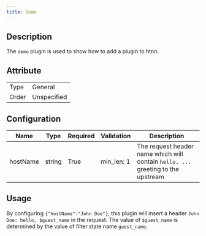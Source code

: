 ```yaml
---
title: Demo
---
```


## Description

The `demo` plugin is used to show how to add a plugin to htnn.

## Attribute

|       |             |
|-------|-------------|
| Type  | General     |
| Order | Unspecified |

## Configuration

| Name     | Type   | Required | Validation | Description                                                                      |
|----------|--------|----------|------------|----------------------------------------------------------------------------------|
| hostName | string | True     | min_len: 1 | The request header name which will contain `hello, ...` greeting to the upstream |

## Usage

By configuring `{"hostName":"John Doe"}`, this plugin will insert a header `John Doe: hello, $guest_name` in the request. The value of `$guest_name` is determined by the value of filter state name `guest_name`.
